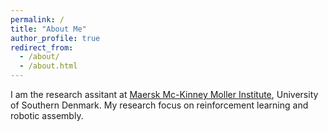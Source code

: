 ```yaml
---
permalink: /
title: "About Me"
author_profile: true
redirect_from: 
  - /about/
  - /about.html
---
```


I am the research assitant at [Maersk Mc-Kinney Moller Institute](https://www.sdu.dk/en/om-sdu/institutter-centre/mmmi_maersk_mckinney_moeller), University of Southern Denmark. My research focus on reinforcement learning and robotic assembly.

